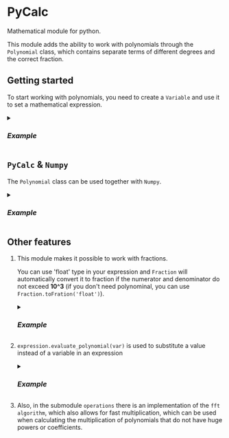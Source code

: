# PyCalc
Mathematical module for python.

This module adds the ability to work with polynomials through the `Polynomial` class, which contains separate terms of different degrees and the correct fraction.

## Getting started

To start working with polynomials, you need to create a `Variable` and use it to set a mathematical expression.

<details>
<summary><h3><i>Example</i></h3></summary>

```python
from PyCalc.polynomial import Variable

x = Variable("x")

a = 1 / (x**2 - 3*x + 1)
b = (x**3 + 3*x**2 + 3*x + 1) / (x + 1)
c = (4*x**6 - 8*x**5 + 9*x**4 - x**3 + 2*x**2 - 5*x + 1) * (3*x**3 - x**2 + 2*x - 6) / (x**4 + x**2 + 84)
d = a - b + c

print(a)
print()
print(b)
print()
print(c)
print()
print(d)
```

#### Output:

```Java
     1      
────────────
x^2 - 3x + 1

x^2 + 2x + 1

                                              -1620x^3 - 310x^2 + 81176x - 193458
12x^5 - 28x^4 + 31x^3 - 24x^2 - 966x + 2303 + ───────────────────────────────────
                                                        x^4 + x^2 + 84


                                              -1620x^5 + 4551x^4 + 80486x^3 - 437295x^2 + 661550x - 193374
12x^5 - 28x^4 + 31x^3 - 25x^2 - 968x + 2302 + ────────────────────────────────────────────────────────────
                                                      x^6 - 3x^5 + 2x^4 - 3x^3 + 85x^2 - 252x + 84
```
</details>

## `PyCalc` & `Numpy`

The `Polynomial` class can be used together with `Numpy`.

<details>
<summary><h3><i>Example</i></h3></summary>

```Python
from PyCalc.polynomial import Variable
from numpy import array

x = Variable("y")

a = array([
    [1, x/2],
    [2*x, 3]
])
b = array([
    [1, 0, x**2],
    [2*x, 3, -7]
])

print(a @ b)
```

#### Output:

```Java
[[y^2 + 1 3/2y y^2 - 7/2y]
 [8y 9 2y^3 - 21]]
```
</details>

## Other features



1. This module makes it possible to work with fractions.

    You can use 'float' type in your expression and `Fraction` will automatically convert it to fraction if the numerator and denominator do not exceed <b>10^3</b> (if you don't need polynominal, you can use `Fraction.toFration('float')`).

     <details>
     <summary><h3><i>Example</i></h3></summary>
         
     ```Python
     from PyCalc.polynomial import Variable
     
     x = Variable("a")
     
     a = 125 / 387
     b = a * x
     
     print(a)
     print()
     print(b)
     ```
     
     #### Output:
     
     ```Java
     0.32299741602067183
     
     125 
     ───a
     387 
     ```
     </details>

1. `expression.evaluate_polynomial(var)` is used to substitute a value instead of a variable in an expression

     <details>     
     <summary><h3><i>Example</i></h3></summary>
          
     ```Python
     from PyCalc.polynomial import Variable
     
     x = Variable("a")
     
     a = 1 / (x**2 - 3*x + 1) + (x**3 + 3*x**2 + 3*x + 1) / (x + 1)
     
     print(a)
     print("=", (a).evaluate_polynomial(2))
     ```
     
     #### Output:
     
     ```Java
                        1      
     a^2 + 2a + 1 + ────────────
                a^2 - 3a + 1
     = 8
     ```
     </details>

1. Also, in the submodule `operations` there is an implementation of the `fft algorithm`, which also allows for fast multiplication, which can be used when calculating the multiplication of polynomials that do not have huge powers or coefficients.

